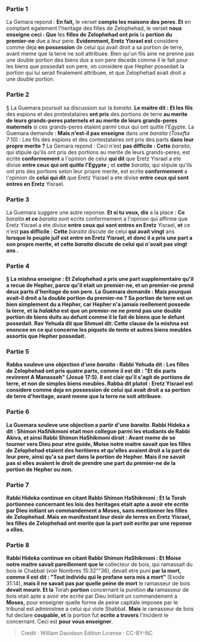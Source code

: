 
### Partie 1
La Gemara repond : <b>En fait,</b> le verset <b>compte les maisons des peres. Et</b> en comptant egalement l'heritage des filles de Zelophehad, le verset <b>nous enseigne ceci : Que</b> les <b>filles de Zelophehad ont pris</b> la <b>portion du premier-ne</b> due a leur pere. <b>Evidemment, Eretz Yisrael est</b> considere comme deja <b>en possession</b> de celui qui avait droit a sa portion de terre, avant meme que la terre ne soit attribuee. Bien qu'un fils aine ne prenne pas une double portion des biens dus a son pere decede comme il le fait pour les biens que possedait son pere, on considere que Hepher possedait la portion qui lui serait finalement attribuee, et que Zelophehad avait droit a une double portion.

### Partie 2
§ La Guemara poursuit sa discussion sur la <i>baraita</i>. <b>Le maitre dit : Et les fils</b> des espions et des protestataires <b>ont pris</b> des portions de terre <b>au merite de leurs grands-peres paternels et au merite de leurs grands-peres maternels</b> si ces grands-peres etaient parmi ceux qui ont quitte l'Egypte. La Guemara demande : <b>Mais n'est-il pas enseigne</b> dans une <i>baraita</i> (<i>Tosefta</i> 7:10) : Les fils des espions et des contestataires ont pris des parts <b>dans leur propre merite ?</b> La Gemara repond : Ceci n'est <b>pas difficile : Cette</b> <i>baraita</i>, qui stipule qu'ils ont pris des portions au merite de leurs grands-peres, est ecrite <b>conformement</b> a l'opinion de celui <b>qui dit</b> que Eretz Yisrael a ete divise <b>entre ceux qui ont quitte l'Egypte ; </b> et <b>cette</b> <i>baraita</i>, qui stipule qu'ils ont pris des portions selon leur propre merite, est ecrite <b>conformement</b> a l'opinion de <b>celui qui dit</b> que Eretz Yisrael a ete divise <b>entre ceux qui sont entres en Eretz</b> Yisrael.

### Partie 3
La Guemara suggere une autre reponse. <b>Et si tu veux, dis</b> a la place : <b>Ce</b> <i>baraita</i> <b>et ce</b> <i>baraita</i> sont ecrits conformement a l'opinion qui affirme que Eretz Yisrael a ete divise <b>entre ceux qui sont entres en Eretz</b> Yisrael, <b>et</b> ce n'est <b>pas difficile : Cette</b> <i>baraita</i> discute de celui <b>qui avait vingt</b> ans <b>lorsque le peuple juif est entre en Eretz Yisrael, et donc il a pris une part a son propre merite, et <b>cette</b> <i>baraita</i> discute de celui <b>qui n'avait pas vingt</b> ans <b>. </b>

### Partie 4
§ La mishna enseigne : <b>Et</b> Zelophehad a pris une part supplementaire qu'il a recue de Hepher, <b>parce qu'il etait un premier-ne,</b> et un premier-ne <b>prend deux parts</b> d'heritage de son pere. La Guemara demande : <b>Mais pourquoi</b> avait-il droit a la double portion du premier-ne ? Sa portion de terre <b>est</b> un bien simplement <b>du</b> a Hepher, car Hepher n'a jamais reellement possede la terre, <b>et</b> la <i>halakha</i> est que <b>un premier-ne ne prend pas</b> une double portion <b>de</b> biens <b>duits</b> au defunt <b>comme</b> il le fait <b>de</b> biens que le defunt <b>possedait. Rav Yehuda dit</b> que <b>Shmuel dit:</b> Cette clause de la mishna est enoncee <b>en ce qui concerne les piquets de tente</b> et autres biens meubles assortis que Hepher possedait.

### Partie 5
<b>Rabba souleve une objection</b> d'une <i>baraita</i> : <b>Rabbi Yehuda dit :</b> Les <b>filles de Zelophehad ont pris quatre parts, comme il est dit : "Et dix parts revinrent A Manasseh"</b> (Josué 17:5). Il est clair qu'il s'agit de portions de terre, et non de simples biens meubles. <b>Rabba dit plutot : Eretz Yisrael est</b> considere comme deja <b>en possession</b> de celui qui avait droit a sa portion de terre d'heritage, avant meme que la terre ne soit attribuee.

### Partie 6
La Guemara <b>souleve une objection</b> a partir d'une <i>baraita</i>. <b>Rabbi Hideka a dit : Shimon HaShikmoni etait mon collegue parmi les etudiants de Rabbi Akiva, et ainsi Rabbi Shimon HaShikmoni dirait :</b> Avant meme de se tourner vers Dieu pour etre guide, <b>Moise notre maitre savait que les filles de Zelophehad etaient des heritieres</b> et qu'elles avaient droit a la part de leur pere, ainsi qu'a sa part dans la portion de Hepher. <b>Mais il ne savait pas si elles</b> avaient le droit de <b>prendre une part du premier-ne</b> de la portion de Hepher <b>ou non.</b>

### Partie 7
Rabbi Hideka continue en citant Rabbi Shimon HaShikmoni : <b>Et</b> la Torah <b>portionnee</b> concernant les lois <b>des heritages etait apte a avoir ete ecrite par</b> Dieu initiant un commandement a <b>Moses,</b> sans mentionner les filles de Zelophehad. <b>Mais</b> en manifestant leur desir de terres en Eretz Yisrael, les <b>filles de Zelophehad ont merite</b> que la part soit <b>ecrite par</b> une reponse a <b>elles.</b>

### Partie 8
Rabbi Hideka continue en citant Rabbi Shimon HaShikmoni : <b>Et Moise notre maitre</b> savait pareillement que le</b> collecteur de bois,</b> qui ramassait du bois le Chabbat (voir Nombres 15:32""36), devait etre puni <b>par la mort, comme il est dit : "Tout individu qui le profane sera mis a mort"</b> (Exode 31:14), <b>mais il ne savait pas par quelle peine de mort</b> le ramasseur de bois <b>devait mourir. Et la</b> Torah <b>portion</b> concernant la punition <b>du</b> ramasseur de bois etait apte a avoir ete ecrite par</b> Dieu initiant un commandement a <b>Moses,</b> pour enseigner quelle forme de peine capitale imposee par le tribunal est administree a celui qui viole Shabbat. <b>Mais</b> le ramasseur de bois fut</b> declare <b>coupable, et</b> la portion fut <b>ecrite a travers</b> l'incident le concernant.</b> Ceci est <b>pour vous enseigner</b>.

>Credit : William Davidson Edition
>License : CC-BY-NC